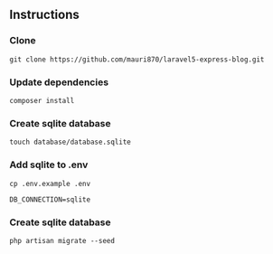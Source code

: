 ## Instructions
### Clone
```
git clone https://github.com/mauri870/laravel5-express-blog.git
```

### Update dependencies
```
composer install
```

### Create sqlite database
```
touch database/database.sqlite
```

### Add sqlite to .env
```
cp .env.example .env

DB_CONNECTION=sqlite
```

### Create sqlite database
```
php artisan migrate --seed
```
